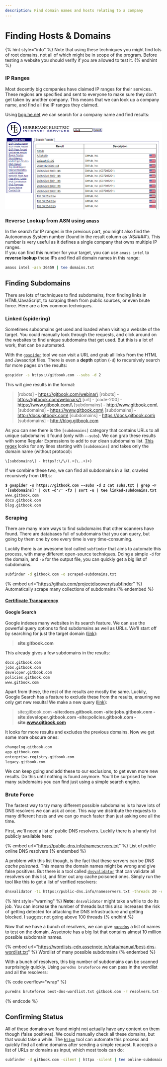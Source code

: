 ```yaml
---
description: Find domain names and hosts relating to a company
---
```


# Finding Hosts & Domains

{% hint style="info" %}
Note that using these techniques you might find lots of root domains, not all of which might be in scope of the program. Before testing a website you should verify if you are allowed to test it.
{% endhint %}

### IP Ranges

Most decently big companies have claimed IP ranges for their services. These regions are specified and sent to everyone to make sure they don't get taken by another company. This means that we can look up a company name, and find all the IP ranges they claimed.&#x20;

Using [bgp.he.net](https://bgp.he.net/) we can search for a company name and find results:

![BGP search for GitHub showing IP ranges](<../../.gitbook/assets/image (4) (1) (1).png>)

### Reverse Lookup from ASN using [`amass`](https://github.com/OWASP/Amass)

In the search for IP ranges in the previous part, you might also find the Autonomous System number (found in the result column as 'AS####'). This number is very useful as it defines a single company that owns multiple IP ranges. \
If you can find this number for your target, you can use `amass intel` to **reverse lookup** these IPs and find all domain names in this range:

```bash
amass intel -asn 36459 | tee domains.txt
```

## Finding Subdomains

There are lots of techniques to find subdomains, from finding links in HTML/JavaScript, to scraping them from public sources, or even brute force. Here are a few common techniques.

### Linked (spidering)

Sometimes subdomains get used and loaded when visiting a website of the target. You could manually look through the requests, and click around on the websites to find unique subdomains that get used. But this is a lot of work, that can be automated.&#x20;

With the [`gospider`](https://github.com/jaeles-project/gospider) tool we can visit a URL and grab all links from the HTML and Javascript files. There is even a **depth** option (`-d`) to recursively search for more pages on the results:

```bash
gospider -s https://gitbook.com --subs -d 2
```

This will give results in the format:

> \[robots] - https://gitbook.com/webinar\
> \[robots] - https://gitbook.com/webinars/\
> \[url] - \[code-200] - https://www.gitbook.com/\
> \[subdomains] - http://www.gitbook.com\
> \[subdomains] - https://www.gitbook.com\
> \[subdomains] - http://docs.gitbook.com\
> \[subdomains] - https://docs.gitbook.com\
> \[subdomains] - http://blog.gitbook.com

As you can see there is the `[subdomains]` category that contains URLs to all unique subdomains it found (only with `--subs`). We can grab these results with some Regular Expressions to add to our clean subdomains list. [This regex](https://regexr.com/6g2ch) looks for any lines starting with `[subdomains]` and takes only the domain name (without protocol):

```regex
\[subdomains\] - https?:\/\/(.+(\..+)+)
```

If we combine these two, we can find all subdomains in a list, crawled recursively from URLs:

<pre class="language-shell-session" data-overflow="wrap"><code class="lang-shell-session"><strong>$ gospider -s https://gitbook.com --subs -d 2 cat subs.txt | grep -F '[subdomains]' | cut -d'/' -f3 | sort -u | tee linked-subdomains.txt
</strong>www.gitbook.com
docs.gitbook.com
blog.gitbook.com
</code></pre>

### Scraping

There are many more ways to find subdomains that other scanners have found. There are databases full of subdomains that you can query, but going by them one by one every time is very time-consuming.&#x20;

Luckily there is an awesome tool called `subfinder` that aims to automate this process, with many different open-source techniques. Doing a simple `-d` for the domain, and `-o` for the output file, you can quickly get a big list of subdomains.

```bash
subfinder -d gitbook.com -o scraped-subdomains.txt
```

{% embed url="https://github.com/projectdiscovery/subfinder" %}
Automatically scrape many collections of subdomains
{% endembed %}

#### [Certificate Transparency](osint.md#certificate-transparency)

#### Google Search

Google indexes many websites in its search feature. We can use the powerful query options to find subdomains as well as URLs. We'll start off by searching for just the target domain ([link](https://www.google.com/search?q=site%3Agitbook.com)):

> **site:gitbook.com**

This already gives a few subdomains in the results:

```
docs.gitbook.com
jobs.gitbook.com
developer.gitbook.com
policies.gitbook.com
www.gitbook.com
```

Apart from these, the rest of the results are mostly the same. Luckily, Google Search has a feature to exclude these from the results, ensuring we only get new results! We make a new query ([link](https://www.google.com/search?q=site%3Agitbook.com+-site%3Adocs.gitbook.com+-site%3Ajobs.gitbook.com+-site%3Adeveloper.gitbook.com+-site%3Apolicies.gitbook.com+-site%3Awww.gitbook.com)):

> site:gitbook.com **-site:docs.gitbook.com -site:jobs.gitbook.com -site:developer.gitbook.com -site:policies.gitbook.com -site:www.gitbook.com**

It looks for more results and excludes the previous domains. Now we get some more obscure ones:

```
changelog.gitbook.com
app.gitbook.com
enterprise-registry.gitbook.com
legacy.gitbook.com
```

We can keep going and add these to our exclusions, to get even more new results. Do this until nothing is found anymore. You'll be surprised by how many subdomains you can find just using a simple search engine.&#x20;

### Brute Force

The fastest way to try many different possible subdomains is to have lots of DNS resolvers we can ask at once. This way we distribute the requests to many different hosts and we can go much faster than just asking one all the time.&#x20;

First, we'll need a list of public DNS resolvers. Luckily there is a handy list publicly available here:

{% embed url="https://public-dns.info/nameservers.txt" %}
List of public online DNS resolvers
{% endembed %}

A problem with this list though, is the fact that these servers can be _DNS cache poisoned_. This means the domain names might be wrong and give false positives. But there is a tool called [`dnsvalidator`](https://github.com/vortexau/dnsvalidator) that can validate all resolvers on this list, and filter out any cache poisoned ones. Simply run the tool like this to get a list of verified resolvers:

```bash
dnsvalidator -tL https://public-dns.info/nameservers.txt -threads 20 -o resolvers.txt
```

{% hint style="warning" %}
**Note**: `dnsvalidator` might take a while to do its job. You can increase the number of threads but this also increases the risk of getting detected for attacking the DNS infrastructure and getting blocked. I suggest not going above 100 threads
{% endhint %}

Now that we have a bunch of resolvers, we can give [`puredns`](https://github.com/d3mondev/puredns) a list of names to test on the domain. Assetnote has a big list that contains almost 10 million possible subdomain names.&#x20;

{% embed url="https://wordlists-cdn.assetnote.io/data/manual/best-dns-wordlist.txt" %}
Wordlist of many possible subdomains
{% endembed %}

With a bunch of resolvers, this big number of subdomains can be scanned surprisingly quickly. Using `puredns bruteforce` we can pass in the wordlist and all the resolvers:

{% code overflow="wrap" %}
```bash
puredns bruteforce best-dns-wordlist.txt gitbook.com -r resolvers.txt -w brute-subdomains.txt
```
{% endcode %}

## Confirming Status

All of these domains we found might not actually have any content on them though (false positives). We could manually check all these domains, but that would take a while. The [`httpx`](https://github.com/projectdiscovery/httpx) tool can automate this process and quickly find all online domains after sending a simple request. It accepts a list of URLs or domains as input, which most tools can do:

```bash
subfinder -d gitbook.com -silent | httpx -silent | tee online-subdomains.txt
```
